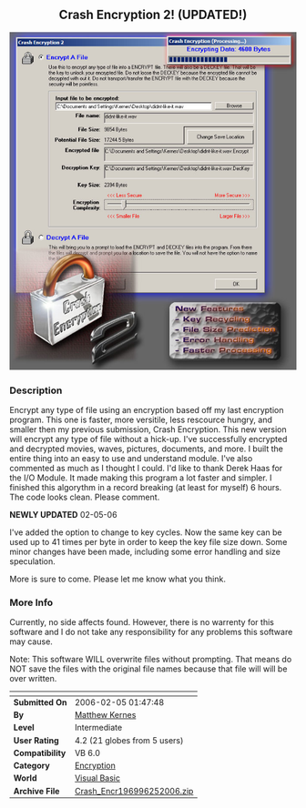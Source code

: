 ﻿<div align="center">

## Crash Encryption 2\! \(UPDATED\!\)

<img src="PIC200625172165908.jpg">
</div>

### Description

Encrypt any type of file using an encryption based off my last encryption program. This one is faster, more versitile, less rescource hungry, and smaller then my previous submission, Crash Encryption. This new version will encrypt any type of file without a hick-up. I've successfully encrypted and decrypted movies, waves, pictures, documents, and more. I built the entire thing into an easy to use and understand module. I've also commented as much as I thought I could. I'd like to thank Derek Haas for the I/O Module. It made making this program a lot faster and simpler. I finished this algorythm in a record breaking (at least for myself) 6 hours. The code looks clean. Please comment.

**NEWLY UPDATED** 02-05-06

I've added the option to change to key cycles. Now the same key can be used up to 41 times per byte in order to keep the key file size down. Some minor changes have been made, including some error handling and size speculation.

More is sure to come. Please let me know what you think.
 
### More Info
 
Currently, no side affects found. However, there is no warrenty for this software and I do not take any responsibility for any problems this software may cause.

Note: This software WILL overwrite files without prompting. That means do NOT save the files with the original file names because that file will will be over written.


<span>             |<span>
---                |---
**Submitted On**   |2006-02-05 01:47:48
**By**             |[Matthew Kernes](https://github.com/Planet-Source-Code/PSCIndex/blob/master/ByAuthor/matthew-kernes.md)
**Level**          |Intermediate
**User Rating**    |4.2 (21 globes from 5 users)
**Compatibility**  |VB 6\.0
**Category**       |[Encryption](https://github.com/Planet-Source-Code/PSCIndex/blob/master/ByCategory/encryption__1-48.md)
**World**          |[Visual Basic](https://github.com/Planet-Source-Code/PSCIndex/blob/master/ByWorld/visual-basic.md)
**Archive File**   |[Crash\_Encr196996252006\.zip](https://github.com/Planet-Source-Code/matthew-kernes-crash-encryption-2-updated__1-64192/archive/master.zip)








